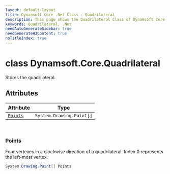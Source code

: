 ```yaml
---
layout: default-layout
title: Dynamsoft Core .Net Class - Quadrilateral
description: This page shows the Quadrilateral Class of Dynamsoft Core for .Net Language.
keywords: Quadrilateral, .Net
needAutoGenerateSidebar: true
needGenerateH3Content: true
noTitleIndex: true
---
```



# class Dynamsoft.Core.Quadrilateral
Stores the quadrilateral.  


## Attributes
  
| Attribute | Type |
|---------- | ---- |
| [`Points`](#points) | `System.Drawing.Point[]` |


&nbsp;

### Points
Four vertexes in a clockwise direction of a quadrilateral. Index 0 represents the left-most vertex. 
```csharp
System.Drawing.Point[] Points
```



